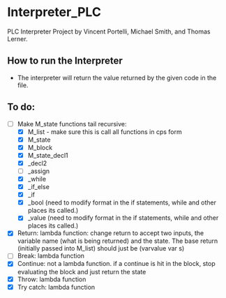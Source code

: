 # Interpreter_PLC
PLC Interpreter Project by Vincent Portelli, Michael Smith, and Thomas Lerner.

## How to run the Interpreter
* The interpreter will return the value returned by the given code in the file. 

## To do: 

- [ ] Make M_state functions tail recursive: 
	- [x] M_list - make sure this is call all functions in cps form
	- [x] M_state
	- [x] M_block
	- [x] M_state_decl1
	- [x] _decl2
	- [ ] _assign
	- [x] _while
	- [x] _if_else 
	- [x] _if 
	- [x] _bool (need to modify format in the if statements, while and other places its called.)
	- [x] _value (need to modify format in the if statements, while and other places its called.)

- [x] Return: lambda function: change return to accept two inputs, the variable name (what is being returned) and the state. The base return (initially passed into M_list) should just be (varvalue var s)
- [ ] Break: lambda function
- [x] Continue: not a lambda function. if a continue is hit in the block, stop evaluating the block and just return the state
- [x] Throw: lambda function
- [x] Try catch: lambda function
